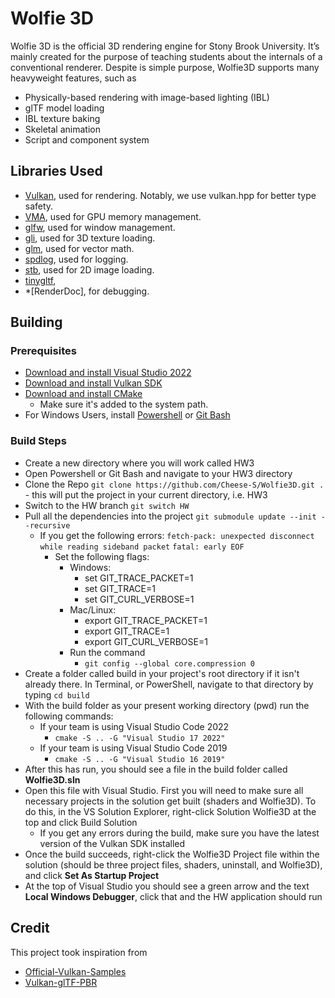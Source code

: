 # Wolfie 3D

Wolfie 3D is the official 3D rendering engine for Stony Brook University. It’s mainly created for the purpose of teaching students about the internals of a conventional renderer. Despite is simple purpose, Wolfie3D supports many heavyweight features, such as 
- Physically-based rendering with image-based lighting (IBL)
- glTF model loading 
- IBL texture baking 
- Skeletal animation 
- Script and component system
## Libraries Used
- [Vulkan](https://www.vulkan.org/), used for rendering. Notably, we use vulkan.hpp for better type safety. 
- [VMA](https://github.com/GPUOpen-LibrariesAndSDKs/VulkanMemoryAllocator/tree/master), used for GPU memory management. 
- [glfw](https://github.com/glfw/glfw/tree/master), used for window management.
- [gli](https://github.com/g-truc/gli/tree/master), used for 3D texture loading. 
- [glm](https://github.com/g-truc/glm/tree/master), used for vector math. 
- [spdlog](https://github.com/gabime/spdlog), used for logging. 
- [stb](https://github.com/nothings/stb), used for 2D image loading. 
- [tinygltf](https://github.com/syoyo/tinygltf), 
- *[RenderDoc], for debugging.
## Building 
### Prerequisites
- [Download and install Visual Studio 2022](https://visualstudio.microsoft.com/vs/)
- [Download and install Vulkan SDK](https://vulkan.lunarg.com/)
- [Download and install CMake](https://cmake.org/download/)
  - Make sure it's added to the system path.
- For Windows Users, install [Powershell](https://learn.microsoft.com/en-us/powershell/scripting/install/installing-powershell-on-windows?view=powershell-7.3) or [Git Bash](https://gitforwindows.org/)



### Build Steps
- Create a new directory where you will work called HW3
- Open Powershell or Git Bash and navigate to your HW3 directory
- Clone the Repo ``git clone https://github.com/Cheese-S/Wolfie3D.git .`` - this will put the project in your current directory, i.e. HW3
- Switch to the HW branch ``git switch HW``
- Pull all the dependencies into the project ``git submodule update --init --recursive``
  - If you get the following errors:
  ``fetch-pack: unexpected disconnect while reading sideband packet``
  ``fatal: early EOF``
    - Set the following flags:
        - Windows:
          - set GIT_TRACE_PACKET=1
          - set GIT_TRACE=1
          - set GIT_CURL_VERBOSE=1
        - Mac/Linux:
          - export GIT_TRACE_PACKET=1
          - export GIT_TRACE=1
          - export GIT_CURL_VERBOSE=1
      - Run the command
        - ``git config --global core.compression 0``
- Create a folder called build in your project's root directory if it isn't already there. In Terminal, or PowerShell, navigate to that directory by typing ``cd build``
- With the build folder as your present working directory (pwd) run the following commands:
  - If your team is using Visual Studio Code 2022
    - ``cmake -S .. -G "Visual Studio 17 2022"``
  - If your team is using Visual Studio Code 2019
    - ``cmake -S .. -G "Visual Studio 16 2019"``
- After this has run, you should see a file in the build folder called **Wolfie3D.sln**
- Open this file with Visual Studio. First you will need to make sure all necessary projects in the solution get built (shaders and Wolfie3D). To do this, in the VS Solution Explorer, right-click Solution Wolfie3D at the top and click Build Solution
  - If you get any errors during the build, make sure you have the latest version of the Vulkan SDK installed
- Once the build succeeds, right-click the Wolfie3D Project file within the solution (should be three project files, shaders, uninstall, and Wolfie3D), and click **Set As Startup Project** 
- At the top of Visual Studio you should see a green arrow and the text **Local Windows Debugger**, click that and the HW application should run

## Credit
This project took inspiration from 
- [Official-Vulkan-Samples](https://github.com/KhronosGroup/Vulkan-Samples)
- [Vulkan-glTF-PBR](https://github.com/SaschaWillems/Vulkan-glTF-PBR)
